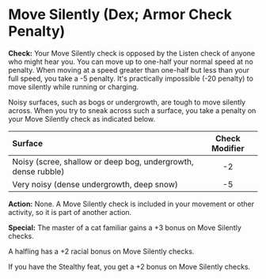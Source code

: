 # Move Silently (Dex; Armor Check Penalty)

**Check:** Your Move Silently check is opposed by the Listen check of anyone who might hear you. You can move up to one-half your normal speed at no penalty. When moving at a speed greater than one-half but less than your full speed, you take a -5 penalty. It's practically impossible (-20 penalty) to move silently while running or charging.

Noisy surfaces, such as bogs or undergrowth, are tough to move silently across. When you try to sneak across such a surface, you take a penalty on your Move Silently check as indicated below.

| Surface                                                       | Check Modifier |
|:------------------------------------------------------------- |:--------------:|
| Noisy (scree, shallow or deep bog, undergrowth, dense rubble) |       -2       |
| Very noisy (dense undergrowth, deep snow)                     |       -5       |

**Action:** None. A Move Silently check is included in your movement or other activity, so it is part of another action.

**Special:** The master of a cat familiar gains a +3 bonus on Move Silently checks.

A halfling has a +2 racial bonus on Move Silently checks.

If you have the Stealthy feat, you get a +2 bonus on Move Silently checks.
